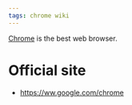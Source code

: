 ```yaml
---
tags: chrome wiki
---
```


[Chrome](/wiki/Chrome) is the best web browser.

# Official site

-   <https://ww.google.com/chrome>

